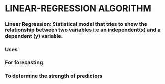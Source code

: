 # LINEAR-REGRESSION ALGORITHM
### Linear Regression: Statistical model that tries to show the relationship between two variables i.e an independent(x) and a dependent (y) variable.
### Uses
### For forecasting
### To determine the strength of predictors 

